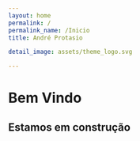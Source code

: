```yaml
---
layout: home
permalink: /
permalink_name: /Inicio
title: André Protasio

detail_image: assets/theme_logo.svg

---
```


# Bem Vindo

## Estamos em construção